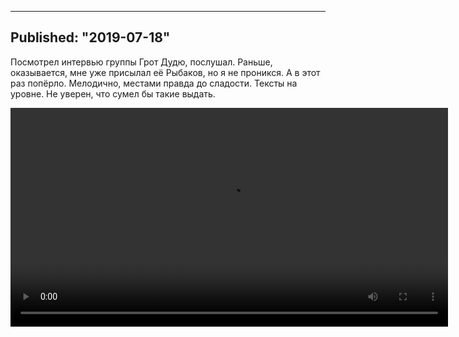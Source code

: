 ----
Published: "2019-07-18"
----
Посмотрел интервью группы Грот Дудю, послушал. Раньше, оказывается, мне уже присылал её Рыбаков, но я не проникся. А в этот раз попёрло. Мелодично, местами правда до сладости. Тексты на уровне. Не уверен, что сумел бы такие выдать.


<video width='700' controls>
  <source src="/files/ГРОТ -  Обитатели рая (official video)-YV0070-USRc.jpg" type="video/webm">

<video width='700' controls preload="none">
  <source src="/files/ГРОТ -  Обитатели рая (official video)-YV0070-USRc.mp4" type="video/mp4">
</video>

Или вот мощная песня, ловко закручен текст.

<audio controls>
<source src='/files/ГРОТ- Поговорить.mp3'>
</audio>

<div id='rg_embed_link_4439617' class='rg_embed_link' data-song-id='4439617'>Read <a href='https://genius.com/Grot--lyrics'>“Поговорить” by Грот (Grot)</a> on Genius</div> <script crossorigin src='//genius.com/songs/4439617/embed.js'></script>
<!--stackedit_data:
eyJoaXN0b3J5IjpbLTYzMjc5NDQxNCwyOTI4MjcwMF19
-->